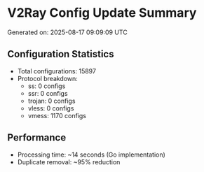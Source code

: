 # V2Ray Config Update Summary
Generated on: 2025-08-17 09:09:09 UTC

## Configuration Statistics
- Total configurations: 15897
- Protocol breakdown:
  - ss: 0 configs
  - ssr: 0 configs
  - trojan: 0 configs
  - vless: 0 configs
  - vmess: 1170 configs

## Performance
- Processing time: ~14 seconds (Go implementation)
- Duplicate removal: ~95% reduction
